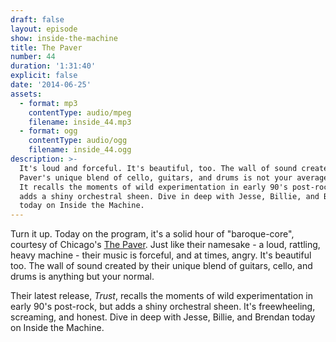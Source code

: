 ```yaml
---
draft: false
layout: episode
show: inside-the-machine
title: The Paver
number: 44
duration: '1:31:40'
explicit: false
date: '2014-06-25'
assets:
  - format: mp3
    contentType: audio/mpeg
    filename: inside_44.mp3
  - format: ogg
    contentType: audio/ogg
    filename: inside_44.ogg
description: >-
  It's loud and forceful. It's beautiful, too. The wall of sound created by The
  Paver's unique blend of cello, guitars, and drums is not your average listen.
  It recalls the moments of wild experimentation in early 90's post-rock but
  adds a shiny orchestral sheen. Dive in deep with Jesse, Billie, and Brendan
  today on Inside the Machine.
---
```

Turn it up. Today on the program, it's a solid hour of "baroque-core", courtesy of Chicago's [The Paver](http://thepaver.com). Just like their namesake - a loud, rattling, heavy machine - their music is forceful, and at times, angry. It's beautiful too. The wall of sound created by their unique blend of guitars, cello, and drums is anything but your normal.

Their latest release, *Trust*, recalls the moments of wild experimentation in early 90's post-rock, but adds a shiny orchestral sheen. It's freewheeling, screaming, and honest. Dive in deep with Jesse, Billie, and Brendan today on Inside the Machine.